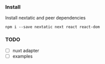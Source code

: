 ### Install

Install nextatic and peer dependencies

```
npm i --save nextatic next react react-dom
```

### TODO

- [ ] nuxt adapter
- [ ] examples
